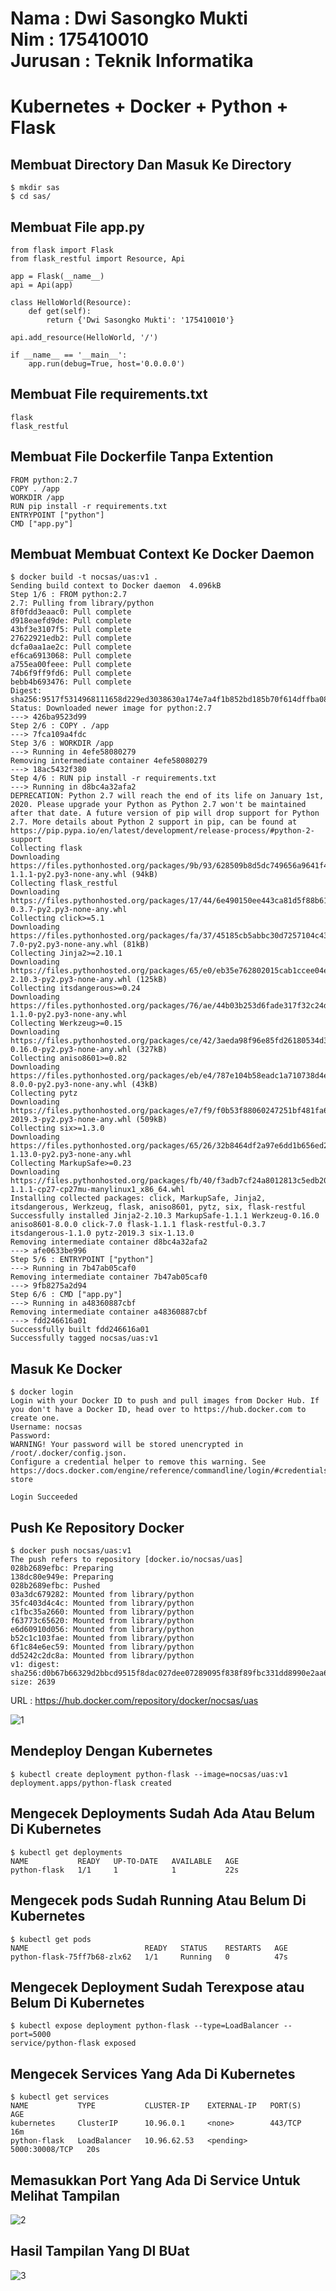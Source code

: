Nama : Dwi Sasongko Mukti  
Nim : 175410010  
Jurusan : Teknik Informatika  
==============

# Kubernetes + Docker + Python + Flask  
## Membuat Directory Dan Masuk Ke Directory  
    $ mkdir sas
    $ cd sas/

## Membuat File app.py  
    from flask import Flask
    from flask_restful import Resource, Api

    app = Flask(__name__)
    api = Api(app)

    class HelloWorld(Resource):
        def get(self):
            return {'Dwi Sasongko Mukti': '175410010'}

    api.add_resource(HelloWorld, '/')

    if __name__ == '__main__':
        app.run(debug=True, host='0.0.0.0')  

## Membuat File requirements.txt  
    flask  
    flask_restful  

## Membuat File Dockerfile Tanpa Extention  
    FROM python:2.7
    COPY . /app
    WORKDIR /app
    RUN pip install -r requirements.txt
    ENTRYPOINT ["python"]
    CMD ["app.py"]   

## Membuat Membuat Context Ke Docker Daemon    
    $ docker build -t nocsas/uas:v1 .
    Sending build context to Docker daemon  4.096kB
    Step 1/6 : FROM python:2.7
    2.7: Pulling from library/python
    8f0fdd3eaac0: Pull complete
    d918eaefd9de: Pull complete
    43bf3e3107f5: Pull complete
    27622921edb2: Pull complete
    dcfa0aa1ae2c: Pull complete
    ef6ca6913068: Pull complete
    a755ea00feee: Pull complete
    74b6f9ff9fd6: Pull complete
    bebb4b693476: Pull complete
    Digest: sha256:9517f5314968111658d229ed3038630a174e7a4f1b852bd185b70f614dffba08
    Status: Downloaded newer image for python:2.7
    ---> 426ba9523d99
    Step 2/6 : COPY . /app
    ---> 7fca109a4fdc
    Step 3/6 : WORKDIR /app
    ---> Running in 4efe58080279
    Removing intermediate container 4efe58080279
    ---> 18ac5432f380
    Step 4/6 : RUN pip install -r requirements.txt
    ---> Running in d8bc4a32afa2
    DEPRECATION: Python 2.7 will reach the end of its life on January 1st, 2020. Please upgrade your Python as Python 2.7 won't be maintained after that date. A future version of pip will drop support for Python 2.7. More details about Python 2 support in pip, can be found at https://pip.pypa.io/en/latest/development/release-process/#python-2-support
    Collecting flask
    Downloading https://files.pythonhosted.org/packages/9b/93/628509b8d5dc749656a9641f4caf13540e2cdec85276964ff8f43bbb1d3b/Flask-1.1.1-py2.py3-none-any.whl (94kB)
    Collecting flask_restful
    Downloading https://files.pythonhosted.org/packages/17/44/6e490150ee443ca81d5f88b61bb4bbb133d44d75b0b716ebe92489508da4/Flask_RESTful-0.3.7-py2.py3-none-any.whl
    Collecting click>=5.1
    Downloading https://files.pythonhosted.org/packages/fa/37/45185cb5abbc30d7257104c434fe0b07e5a195a6847506c074527aa599ec/Click-7.0-py2.py3-none-any.whl (81kB)
    Collecting Jinja2>=2.10.1
    Downloading https://files.pythonhosted.org/packages/65/e0/eb35e762802015cab1ccee04e8a277b03f1d8e53da3ec3106882ec42558b/Jinja2-2.10.3-py2.py3-none-any.whl (125kB)
    Collecting itsdangerous>=0.24
    Downloading https://files.pythonhosted.org/packages/76/ae/44b03b253d6fade317f32c24d100b3b35c2239807046a4c953c7b89fa49e/itsdangerous-1.1.0-py2.py3-none-any.whl
    Collecting Werkzeug>=0.15
    Downloading https://files.pythonhosted.org/packages/ce/42/3aeda98f96e85fd26180534d36570e4d18108d62ae36f87694b476b83d6f/Werkzeug-0.16.0-py2.py3-none-any.whl (327kB)
    Collecting aniso8601>=0.82
    Downloading https://files.pythonhosted.org/packages/eb/e4/787e104b58eadc1a710738d4e418d7e599e4e778e52cb8e5d5ef6ddd5833/aniso8601-8.0.0-py2.py3-none-any.whl (43kB)
    Collecting pytz
    Downloading https://files.pythonhosted.org/packages/e7/f9/f0b53f88060247251bf481fa6ea62cd0d25bf1b11a87888e53ce5b7c8ad2/pytz-2019.3-py2.py3-none-any.whl (509kB)
    Collecting six>=1.3.0
    Downloading https://files.pythonhosted.org/packages/65/26/32b8464df2a97e6dd1b656ed26b2c194606c16fe163c695a992b36c11cdf/six-1.13.0-py2.py3-none-any.whl
    Collecting MarkupSafe>=0.23
    Downloading https://files.pythonhosted.org/packages/fb/40/f3adb7cf24a8012813c5edb20329eb22d5d8e2a0ecf73d21d6b85865da11/MarkupSafe-1.1.1-cp27-cp27mu-manylinux1_x86_64.whl
    Installing collected packages: click, MarkupSafe, Jinja2, itsdangerous, Werkzeug, flask, aniso8601, pytz, six, flask-restful
    Successfully installed Jinja2-2.10.3 MarkupSafe-1.1.1 Werkzeug-0.16.0 aniso8601-8.0.0 click-7.0 flask-1.1.1 flask-restful-0.3.7 itsdangerous-1.1.0 pytz-2019.3 six-1.13.0
    Removing intermediate container d8bc4a32afa2
    ---> afe0633be996
    Step 5/6 : ENTRYPOINT ["python"]
    ---> Running in 7b47ab05caf0
    Removing intermediate container 7b47ab05caf0
    ---> 9fb8275a2d94
    Step 6/6 : CMD ["app.py"]
    ---> Running in a48360887cbf
    Removing intermediate container a48360887cbf
    ---> fdd246616a01
    Successfully built fdd246616a01
    Successfully tagged nocsas/uas:v1
 

## Masuk Ke Docker  
    $ docker login
    Login with your Docker ID to push and pull images from Docker Hub. If you don't have a Docker ID, head over to https://hub.docker.com to create one.
    Username: nocsas
    Password:
    WARNING! Your password will be stored unencrypted in /root/.docker/config.json.
    Configure a credential helper to remove this warning. See
    https://docs.docker.com/engine/reference/commandline/login/#credentials-store

    Login Succeeded

## Push Ke Repository Docker  
    $ docker push nocsas/uas:v1
    The push refers to repository [docker.io/nocsas/uas]
    028b2689efbc: Preparing
    138dc80e949e: Preparing
    028b2689efbc: Pushed
    03a3dc679282: Mounted from library/python
    35fc403d4c4c: Mounted from library/python
    c1fbc35a2660: Mounted from library/python
    f63773c65620: Mounted from library/python
    e6d60910d056: Mounted from library/python
    b52c1c103fae: Mounted from library/python
    6f1c84e6ec59: Mounted from library/python
    dd5242c2dc8a: Mounted from library/python
    v1: digest: sha256:d0b67b66329d2bbcd9515f8dac027dee07289095f838f89fbc331dd8990e2aa6 size: 2639

URL : https://hub.docker.com/repository/docker/nocsas/uas  

![1](image/1.PNG)   

## Mendeploy Dengan Kubernetes  
    $ kubectl create deployment python-flask --image=nocsas/uas:v1
    deployment.apps/python-flask created

## Mengecek Deployments Sudah Ada Atau Belum Di Kubernetes  
    $ kubectl get deployments
    NAME           READY   UP-TO-DATE   AVAILABLE   AGE
    python-flask   1/1     1            1           22s

## Mengecek pods Sudah Running Atau Belum Di Kubernetes  
    $ kubectl get pods
    NAME                          READY   STATUS    RESTARTS   AGE
    python-flask-75ff7b68-zlx62   1/1     Running   0          47s

## Mengecek Deployment Sudah Terexpose atau Belum Di Kubernetes  
    $ kubectl expose deployment python-flask --type=LoadBalancer --port=5000
    service/python-flask exposed

## Mengecek Services Yang Ada Di Kubernetes 
    $ kubectl get services
    NAME           TYPE           CLUSTER-IP    EXTERNAL-IP   PORT(S)          AGE
    kubernetes     ClusterIP      10.96.0.1     <none>        443/TCP          16m
    python-flask   LoadBalancer   10.96.62.53   <pending>     5000:30008/TCP   20s

## Memasukkan Port Yang Ada Di Service Untuk Melihat Tampilan 
![2](image/2.PNG)  

## Hasil Tampilan Yang DI BUat  
![3](image/3.PNG)